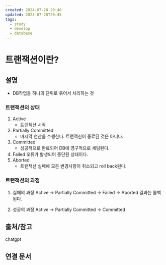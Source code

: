 ```yaml
---
created: 2024-07-28 20:40
updated: 2024-07-28T20:45
tags:
  - study
  - develop
  - database
---
```

# 트랜잭션이란?

## 설명
- DB작업을 하나의 단위로 묶어서 처리하는 것

### 트랜잭션의 상태
1. Active
   - 트랜잭션 시작
2. Partially Committed
   - 마지막 연산을 수행한다. 트랜잭션이 종료된 것은 아니다.
3. Committed
   - 성공적으로 완료되어 DB에 영구적으로 세팅된다. 
4. Failed
   오류가 발생되어 중단된 상태이다.
5. Aborted
   - 트랜잭션 실패해 모든 변경사항이 취소되고 roll back된다.


### 트랜잭션의 과정
1. 실패의 과정
   Active -> Partially Committed -> Failed -> Aborted
   결과는 롤백된다.

2. 성공의 과정
   Active -> Partially Committed -> Committed
   
## 출처/참고
chatgpt
## 연결 문서


